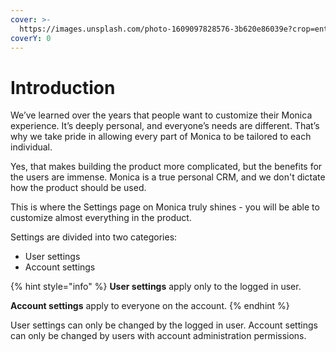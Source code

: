 ```yaml
---
cover: >-
  https://images.unsplash.com/photo-1609097828576-3b620e86039e?crop=entropy&cs=tinysrgb&fm=jpg&ixid=MnwxOTcwMjR8MHwxfHNlYXJjaHwyfHxzZXR0aW5nc3xlbnwwfHx8fDE2NjQxMTU0NjU&ixlib=rb-1.2.1&q=80
coverY: 0
---
```


# Introduction

We’ve learned over the years that people want to customize their Monica experience. It’s deeply personal, and everyone’s needs are different. That’s why we take pride in allowing every part of Monica to be tailored to each individual.

Yes, that makes building the product more complicated, but the benefits for the users are immense. Monica is a true personal CRM, and we don't dictate how the product should be used.

This is where the Settings page on Monica truly shines - you will be able to customize almost everything in the product.

Settings are divided into two categories:

* User settings
* Account settings

{% hint style="info" %}
**User settings** apply only to the logged in user.

**Account settings** apply to everyone on the account.
{% endhint %}

User settings can only be changed by the logged in user. Account settings can only be changed by users with account administration permissions.
